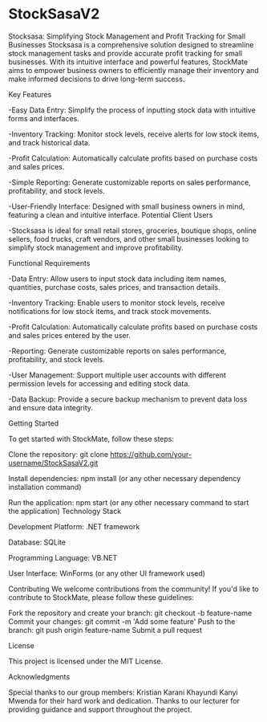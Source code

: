 # StockSasaV2
Stocksasa: Simplifying Stock Management and Profit Tracking for Small Businesses
Stocksasa is a comprehensive solution designed to streamline stock management tasks and provide accurate profit tracking for small businesses. With its intuitive interface and powerful features, StockMate aims to empower business owners to efficiently manage their inventory and make informed decisions to drive long-term success.

Key Features

-Easy Data Entry: Simplify the process of inputting stock data with intuitive forms and interfaces.

-Inventory Tracking: Monitor stock levels, receive alerts for low stock items, and track historical data.

-Profit Calculation: Automatically calculate profits based on purchase costs and sales prices.

-Simple Reporting: Generate customizable reports on sales performance, profitability, and stock levels.

-User-Friendly Interface: Designed with small business owners in mind, featuring a clean and intuitive interface.
Potential Client Users

-Stocksasa is ideal for small retail stores, groceries, boutique shops, online sellers, food trucks, craft vendors, and other small businesses looking to simplify stock management and improve profitability.

Functional Requirements


-Data Entry: Allow users to input stock data including item names, quantities, purchase costs, sales prices, and transaction details.

-Inventory Tracking: Enable users to monitor stock levels, receive notifications for low stock items, and track stock movements.

-Profit Calculation: Automatically calculate profits based on purchase costs and sales prices entered by the user.

-Reporting: Generate customizable reports on sales performance, profitability, and stock levels.

-User Management: Support multiple user accounts with different permission levels for accessing and editing stock data.

-Data Backup: Provide a secure backup mechanism to prevent data loss and ensure data integrity.

Getting Started

To get started with StockMate, follow these steps:

Clone the repository: git clone https://github.com/your-username/StockSasaV2.git

Install dependencies: npm install (or any other necessary dependency installation command)

Run the application: npm start (or any other necessary command to start the application)
Technology Stack

Development Platform: .NET framework

Database: SQLite

Programming Language: VB.NET

User Interface: WinForms (or any other UI framework used)

Contributing
We welcome contributions from the community! If you'd like to contribute to StockMate, please follow these guidelines:

Fork the repository and create your branch: git checkout -b feature-name
Commit your changes: git commit -m 'Add some feature'
Push to the branch: git push origin feature-name
Submit a pull request

License

This project is licensed under the MIT License.

Acknowledgments

Special thanks to our group members:
Kristian Karani Khayundi
Kanyi Mwenda
for their hard work and dedication.
Thanks to our lecturer for providing guidance and support throughout the project.
